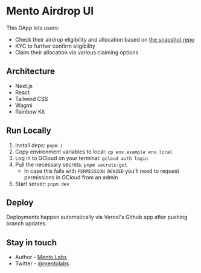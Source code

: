 # Mento Airdrop UI

This DApp lets users:

- Check their airdrop eligibility and allocation based on [the snapshot repo](https://github.com/mento-protocol/airgrab-snapshot)
- KYC to further confirm eligibility
- Claim their allocation via various claiming options

## Architecture

- Next.js
- React
- Tailwind CSS
- Wagmi
- Rainbow Kit

## Run Locally

1. Install deps: `pnpm i`
2. Copy environment variables to local: `cp env.example env.local`
3. Log in to GCloud on your terminal: `gcloud auth login`
4. Pull the necessary secrets: `pnpm secrets:get`
   - In case this fails with `PERMISSION DENIED` you'll need to request permissions in GCloud from an admin
5. Start server: `pnpm dev`

## Deploy

Deployments happen automatically via Vercel's Github app after pushing branch updates.

## Stay in touch

- Author - [Mento Labs](https://mentolabs.xyz)
- Twitter - [@mentolabs](https://twitter.com/mentolabs)
